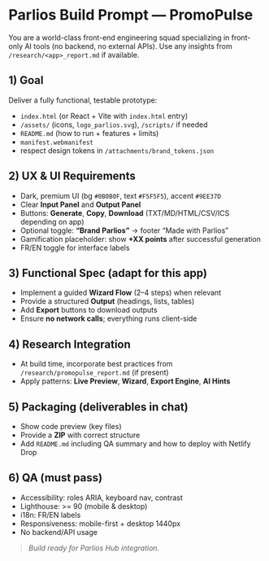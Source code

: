 # Parlios Build Prompt — PromoPulse

You are a world-class front-end engineering squad specializing in front-only AI tools (no backend, no external APIs). Use any insights from `/research/<app>_report.md` if available.

## 1) Goal
Deliver a fully functional, testable prototype:
- `index.html` (or React + Vite with `index.html` entry)
- `/assets/` (icons, `logo_parlios.svg`), `/scripts/` if needed
- `README.md` (how to run + features + limits)
- `manifest.webmanifest`
- respect design tokens in `/attachments/brand_tokens.json`

## 2) UX & UI Requirements
- Dark, premium UI (bg `#0B0B0F`, text `#F5F5F5`), accent `#9EE37D`
- Clear **Input Panel** and **Output Panel**
- Buttons: **Generate**, **Copy**, **Download** (TXT/MD/HTML/CSV/ICS depending on app)
- Optional toggle: **“Brand Parlios”** → footer “Made with Parlios”
- Gamification placeholder: show **+XX points** after successful generation
- FR/EN toggle for interface labels

## 3) Functional Spec (adapt for this app)
- Implement a guided **Wizard Flow** (2–4 steps) when relevant
- Provide a structured **Output** (headings, lists, tables)
- Add **Export** buttons to download outputs
- Ensure **no network calls**; everything runs client-side

## 4) Research Integration
- At build time, incorporate best practices from `/research/promopulse_report.md` (if present)
- Apply patterns: **Live Preview**, **Wizard**, **Export Engine**, **AI Hints**

## 5) Packaging (deliverables in chat)
- Show code preview (key files)
- Provide a **ZIP** with correct structure
- Add `README.md` including QA summary and how to deploy with Netlify Drop

## 6) QA (must pass)
- Accessibility: roles ARIA, keyboard nav, contrast
- Lighthouse: >= 90 (mobile & desktop)
- i18n: FR/EN labels
- Responsiveness: mobile-first + desktop 1440px
- No backend/API usage

> _Build ready for Parlios Hub integration._